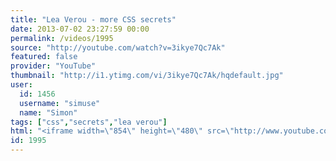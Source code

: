 ```yaml
---
title: "Lea Verou - more CSS secrets"
date: 2013-07-02 23:27:59 00:00
permalink: /videos/1995
source: "http://youtube.com/watch?v=3ikye7Qc7Ak"
featured: false
provider: "YouTube"
thumbnail: "http://i1.ytimg.com/vi/3ikye7Qc7Ak/hqdefault.jpg"
user:
  id: 1456
  username: "simuse"
  name: "Simon"
tags: ["css","secrets","lea verou"]
html: "<iframe width=\"854\" height=\"480\" src=\"http://www.youtube.com/embed/3ikye7Qc7Ak?wmode=transparent&feature=oembed\" frameborder=\"0\" allowfullscreen></iframe>"
id: 1995
---
```


